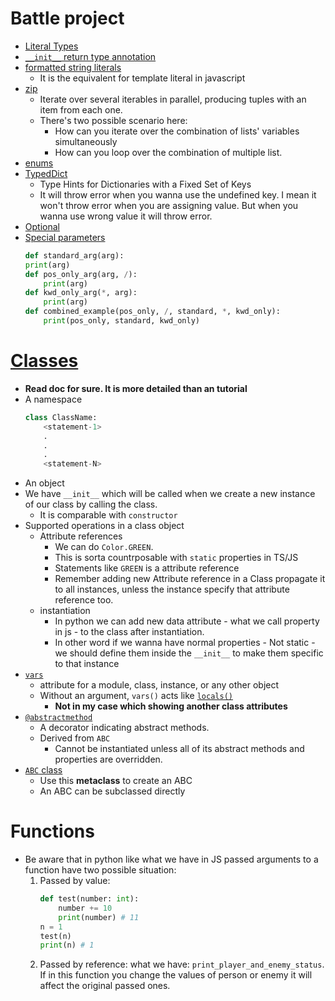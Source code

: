 # Battle project

-   [Literal Types](https://peps.python.org/pep-0586)
-   [`__init__` return type annotation](https://peps.python.org/pep-0484/)
-   [formatted string literals](https://docs.python.org/3/reference/lexical_analysis.html#f-strings)
    -   It is the equivalent for template literal in javascript
-   [zip ](https://docs.python.org/3/library/functions.html#zip)
    -   Iterate over several iterables in parallel, producing tuples with an item from each one.
    -   There's two possible scenario here:
        -   How can you iterate over the combination of lists' variables simultaneously
        -   How can you loop over the combination of multiple list.
-   [enums](https://docs.python.org/3/library/enum.html)
-   [TypedDict](https://peps.python.org/pep-0589/)
    -   Type Hints for Dictionaries with a Fixed Set of Keys
    -   It will throw error when you wanna use the undefined key. I mean it won't throw error when you are assigning value. But when you wanna use wrong value it will throw error.
-   [Optional](https://peps.python.org/pep-0484/)
-   [Special parameters](https://docs.python.org/3/tutorial/controlflow.html#special-parameters)
    ```py
    def standard_arg(arg):
    print(arg)
    def pos_only_arg(arg, /):
        print(arg)
    def kwd_only_arg(*, arg):
        print(arg)
    def combined_example(pos_only, /, standard, *, kwd_only):
        print(pos_only, standard, kwd_only)
    ```

# [Classes](https://docs.python.org/3/tutorial/classes.html)

-   **Read doc for sure. It is more detailed than an tutorial**
-   A namespace
    ```py
    class ClassName:
        <statement-1>
        .
        .
        .
        <statement-N>
    ```
-   An object
-   We have `__init__` which will be called when we create a new instance of our class by calling the class.
    -   It is comparable with `constructor`
-   Supported operations in a class object
    -   Attribute references
        -   We can do `Color.GREEN`.
        -   This is sorta countrposable with `static` properties in TS/JS
        -   Statements like `GREEN` is a attribute reference
        -   Remember adding new Attribute reference in a Class propagate it to all instances, unless the instance specify that attribute reference too.
    -   instantiation
        -   In python we can add new data attribute - what we call property in js - to the class after instantiation.
        -   In other word if we wanna have normal properties - Not static - we should define them inside the `__init__` to make them specific to that instance
-   [`vars`](https://docs.python.org/3/library/functions.html#vars)
    -   attribute for a module, class, instance, or any other object
    -   Without an argument, `vars()` acts like [`locals()`](https://docs.python.org/3/library/functions.html#locals)
        -   **Not in my case which showing another class attributes**
-   [`@abstractmethod`](https://docs.python.org/3/library/abc.html?highlight=abstractmethod#abc.abstractmethod)
    -   A decorator indicating abstract methods.
    -   Derived from `ABC`
        -   Cannot be instantiated unless all of its abstract methods and properties are overridden.
-   [`ABC` class](https://docs.python.org/3/library/abc.html?highlight=abstractmethod#abc.ABCMeta)
    -   Use this **metaclass** to create an ABC
    -   An ABC can be subclassed directly

# Functions

-   Be aware that in python like what we have in JS passed arguments to a function have two possible situation:
    1. Passed by value:
        ```py
        def test(number: int):
            number += 10
            print(number) # 11
        n = 1
        test(n)
        print(n) # 1
        ```
    2. Passed by reference: what we have: `print_player_and_enemy_status`. If in this function you change the values of person or enemy it will affect the original passed ones.
